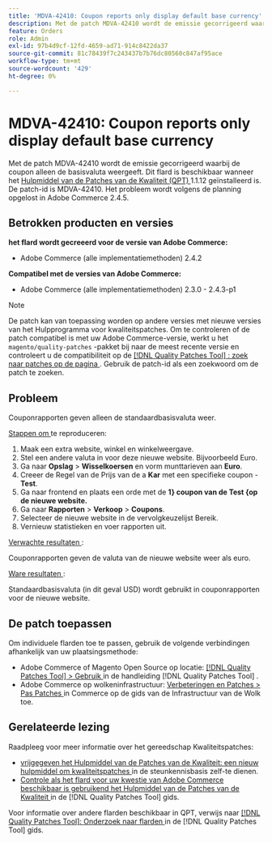 ```yaml
---
title: 'MDVA-42410: Coupon reports only display default base currency'
description: Met de patch MDVA-42410 wordt de emissie gecorrigeerd waarbij de coupon alleen de basisvaluta weergeeft. Deze patch is beschikbaar wanneer [Quality Patches Tool (QPT)] (https://experienceleague.adobe.com/en/docs/commerce-knowledge-base/kb/announcements/commerce-announcements/magento-quality-patches-released-new-tool-to-self-serve-quality-patches) 1.1.12 is geïnstalleerd. De patch-id is MDVA-42410. Het probleem wordt volgens de planning opgelost in Adobe Commerce 2.4.5.
feature: Orders
role: Admin
exl-id: 97b4d9cf-12fd-4659-ad71-914c8422da37
source-git-commit: 81c78439f7c243437b7b76dc80560c847af95ace
workflow-type: tm+mt
source-wordcount: '429'
ht-degree: 0%

---
```


# MDVA-42410: Coupon reports only display default base currency

Met de patch MDVA-42410 wordt de emissie gecorrigeerd waarbij de coupon alleen de basisvaluta weergeeft. Dit flard is beschikbaar wanneer het [ Hulpmiddel van de Patches van de Kwaliteit (QPT) ](https://experienceleague.adobe.com/en/docs/commerce-knowledge-base/kb/announcements/commerce-announcements/magento-quality-patches-released-new-tool-to-self-serve-quality-patches) 1.1.12 geïnstalleerd is. De patch-id is MDVA-42410. Het probleem wordt volgens de planning opgelost in Adobe Commerce 2.4.5.

## Betrokken producten en versies

**het flard wordt gecreeerd voor de versie van Adobe Commerce:**

* Adobe Commerce (alle implementatiemethoden) 2.4.2

**Compatibel met de versies van Adobe Commerce:**

* Adobe Commerce (alle implementatiemethoden) 2.3.0 - 2.4.3-p1

>[!NOTE]
>
>De patch kan van toepassing worden op andere versies met nieuwe versies van het Hulpprogramma voor kwaliteitspatches. Om te controleren of de patch compatibel is met uw Adobe Commerce-versie, werkt u het `magento/quality-patches` -pakket bij naar de meest recente versie en controleert u de compatibiliteit op de [[!DNL Quality Patches Tool] : zoek naar patches op de pagina ](https://experienceleague.adobe.com/en/docs/commerce-knowledge-base/kb/announcements/commerce-announcements/magento-quality-patches-released-new-tool-to-self-serve-quality-patches) . Gebruik de patch-id als een zoekwoord om de patch te zoeken.

## Probleem

Couponrapporten geven alleen de standaardbasisvaluta weer.

<u> Stappen om </u> te reproduceren:

1. Maak een extra website, winkel en winkelweergave.
1. Stel een andere valuta in voor deze nieuwe website. Bijvoorbeeld Euro.
1. Ga naar **Opslag** > **Wisselkoersen** en vorm munttarieven aan **Euro**.
1. Creeer de Regel van de Prijs van de a **Kar** met een specifieke coupon - **Test**.
1. Ga naar frontend en plaats een orde met de **1} coupon van de Test {op de nieuwe website.**
1. Ga naar **Rapporten** > **Verkoop** > **Coupons**.
1. Selecteer de nieuwe website in de vervolgkeuzelijst Bereik.
1. Vernieuw statistieken en voer rapporten uit.

<u> Verwachte resultaten </u>:

Couponrapporten geven de valuta van de nieuwe website weer als euro.

<u> Ware resultaten </u>:

Standaardbasisvaluta (in dit geval USD) wordt gebruikt in couponrapporten voor de nieuwe website.

## De patch toepassen

Om individuele flarden toe te passen, gebruik de volgende verbindingen afhankelijk van uw plaatsingsmethode:

* Adobe Commerce of Magento Open Source op locatie: [[!DNL Quality Patches Tool]  > Gebruik ](/help/tools/quality-patches-tool/usage.md) in de handleiding [!DNL Quality Patches Tool] .
* Adobe Commerce op wolkeninfrastructuur: [ Verbeteringen en Patches > Pas Patches ](https://experienceleague.adobe.com/docs/commerce-cloud-service/user-guide/develop/upgrade/apply-patches.html) in Commerce op de gids van de Infrastructuur van de Wolk toe.

## Gerelateerde lezing

Raadpleeg voor meer informatie over het gereedschap Kwaliteitspatches:

* [ vrijgegeven het Hulpmiddel van de Patches van de Kwaliteit: een nieuw hulpmiddel om kwaliteitspatches ](https://experienceleague.adobe.com/en/docs/commerce-knowledge-base/kb/announcements/commerce-announcements/magento-quality-patches-released-new-tool-to-self-serve-quality-patches) in de steunkennisbasis zelf-te dienen.
* [ Controle als het flard voor uw kwestie van Adobe Commerce beschikbaar is gebruikend het Hulpmiddel van de Patches van de Kwaliteit ](/help/tools/quality-patches-tool/patches-available-in-qpt/check-patch-for-magento-issue-with-magento-quality-patches.md) in de [!DNL Quality Patches Tool] gids.

Voor informatie over andere flarden beschikbaar in QPT, verwijs naar [[!DNL Quality Patches Tool]: Onderzoek naar flarden ](https://experienceleague.adobe.com/tools/commerce-quality-patches/index.html) in de [!DNL Quality Patches Tool] gids.
